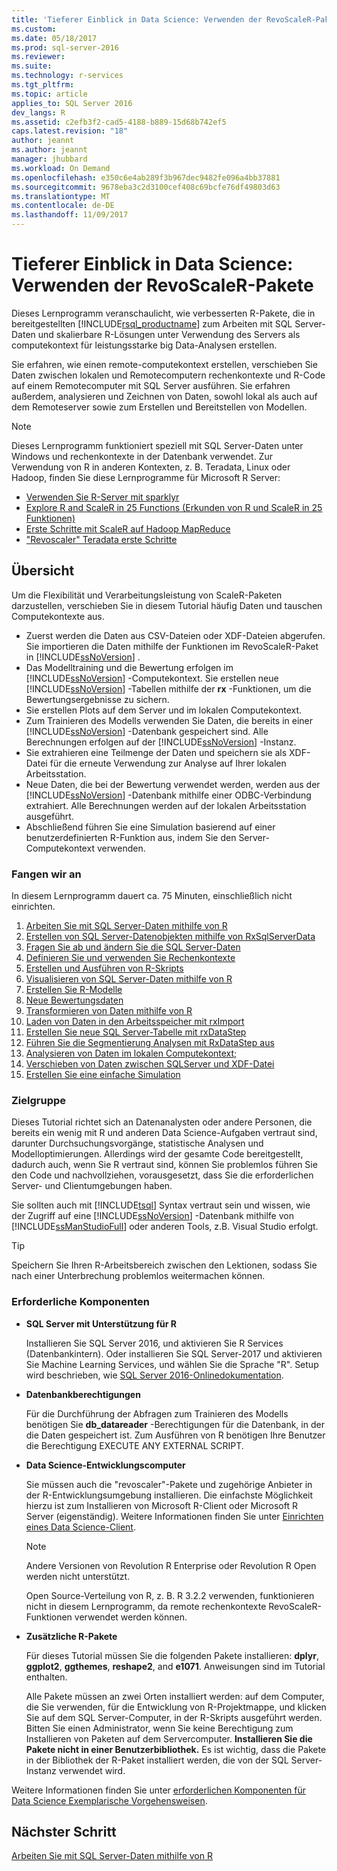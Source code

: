 ```yaml
---
title: 'Tieferer Einblick in Data Science: Verwenden der RevoScaleR-Pakete | Microsoft-Dokumentation'
ms.custom: 
ms.date: 05/18/2017
ms.prod: sql-server-2016
ms.reviewer: 
ms.suite: 
ms.technology: r-services
ms.tgt_pltfrm: 
ms.topic: article
applies_to: SQL Server 2016
dev_langs: R
ms.assetid: c2efb3f2-cad5-4188-b889-15d68b742ef5
caps.latest.revision: "18"
author: jeannt
ms.author: jeannt
manager: jhubbard
ms.workload: On Demand
ms.openlocfilehash: e350c6e4ab289f3b967dec9482fe096a4bb37881
ms.sourcegitcommit: 9678eba3c2d3100cef408c69bcfe76df49803d63
ms.translationtype: MT
ms.contentlocale: de-DE
ms.lasthandoff: 11/09/2017
---
```

# <a name="data-science-deep-dive-using-the-revoscaler-packages"></a>Tieferer Einblick in Data Science: Verwenden der RevoScaleR-Pakete

Dieses Lernprogramm veranschaulicht, wie verbesserten R-Pakete, die in bereitgestellten [!INCLUDE[rsql_productname](../../includes/rsql-productname-md.md)] zum Arbeiten mit SQL Server-Daten und skalierbare R-Lösungen unter Verwendung des Servers als computekontext für leistungsstarke big Data-Analysen erstellen.

Sie erfahren, wie einen remote-computekontext erstellen, verschieben Sie Daten zwischen lokalen und Remotecomputern rechenkontexte und R-Code auf einem Remotecomputer mit SQL Server ausführen. Sie erfahren außerdem, analysieren und Zeichnen von Daten, sowohl lokal als auch auf dem Remoteserver sowie zum Erstellen und Bereitstellen von Modellen.

> [!NOTE]
> 
> Dieses Lernprogramm funktioniert speziell mit SQL Server-Daten unter Windows und rechenkontexte in der Datenbank verwendet. Zur Verwendung von R in anderen Kontexten, z. B. Teradata, Linux oder Hadoop, finden Sie diese Lernprogramme für Microsoft R Server: 
> + [Verwenden Sie R-Server mit sparklyr](https://msdn.microsoft.com/microsoft-r/microsoft-r-get-started-spark-interop)
> + [Explore R and ScaleR in 25 Functions (Erkunden von R und ScaleR in 25 Funktionen)](https://msdn.microsoft.com/microsoft-r/microsoft-r-tutorial-r2revoscaler)
> + [Erste Schritte mit ScaleR auf Hadoop MapReduce](https://msdn.microsoft.com/microsoft-r/scaler-hadoop-getting-started)
> + ["Revoscaler" Teradata erste Schritte](https://msdn.microsoft.com/microsoft-r/scaler-teradata-getting-started)

## <a name="overview"></a>Übersicht

Um die Flexibilität und Verarbeitungsleistung von ScaleR-Paketen darzustellen, verschieben Sie in diesem Tutorial häufig Daten und tauschen Computekontexte aus.

+ Zuerst werden die Daten aus CSV-Dateien oder XDF-Dateien abgerufen. Sie importieren die Daten mithilfe der Funktionen im RevoScaleR-Paket in [!INCLUDE[ssNoVersion](../../includes/ssnoversion-md.md)] .
+ Das Modelltraining und die Bewertung erfolgen im [!INCLUDE[ssNoVersion](../../includes/ssnoversion-md.md)] -Computekontext.
    Sie erstellen neue [!INCLUDE[ssNoVersion](../../includes/ssnoversion-md.md)] -Tabellen mithilfe der **rx** -Funktionen, um die Bewertungsergebnisse zu sichern.
+ Sie erstellen Plots auf dem Server und im lokalen Computekontext.
+ Zum Trainieren des Modells verwenden Sie Daten, die bereits in einer [!INCLUDE[ssNoVersion](../../includes/ssnoversion-md.md)] -Datenbank gespeichert sind. Alle Berechnungen erfolgen auf der [!INCLUDE[ssNoVersion](../../includes/ssnoversion-md.md)] -Instanz.
+ Sie extrahieren eine Teilmenge der Daten und speichern sie als XDF-Datei für die erneute Verwendung zur Analyse auf Ihrer lokalen Arbeitsstation.
+ Neue Daten, die bei der Bewertung verwendet werden, werden aus der [!INCLUDE[ssNoVersion](../../includes/ssnoversion-md.md)] -Datenbank mithilfe einer ODBC-Verbindung extrahiert. Alle Berechnungen werden auf der lokalen Arbeitsstation ausgeführt.
+ Abschließend führen Sie eine Simulation basierend auf einer benutzerdefinierten R-Funktion aus, indem Sie den Server-Computekontext verwenden.

### <a name="get-started-now"></a>Fangen wir an

In diesem Lernprogramm dauert ca. 75 Minuten, einschließlich nicht einrichten.

1. [Arbeiten Sie mit SQL Server-Daten mithilfe von R](../../advanced-analytics/tutorials/deepdive-work-with-sql-server-data-using-r.md)
2. [Erstellen von SQL Server-Datenobjekten mithilfe von RxSqlServerData](../../advanced-analytics/tutorials/deepdive-create-sql-server-data-objects-using-rxsqlserverdata.md)
3. [Fragen Sie ab und ändern Sie die SQL Server-Daten](../../advanced-analytics/tutorials/deepdive-query-and-modify-the-sql-server-data.md)
4. [Definieren Sie und verwenden Sie Rechenkontexte](../../advanced-analytics/tutorials/deepdive-define-and-use-compute-contexts.md)
5. [Erstellen und Ausführen von R-Skripts](../../advanced-analytics/tutorials/deepdive-create-and-run-r-scripts.md)
6. [Visualisieren von SQL Server-Daten mithilfe von R](../../advanced-analytics/tutorials/deepdive-visualize-sql-server-data-using-r.md)
7. [Erstellen Sie R-Modelle](../../advanced-analytics/tutorials/deepdive-create-models.md)
8. [Neue Bewertungsdaten](../../advanced-analytics/tutorials/deepdive-score-new-data.md)
9. [Transformieren von Daten mithilfe von R](../../advanced-analytics/tutorials/deepdive-transform-data-using-r.md)
10. [Laden von Daten in den Arbeitsspeicher mit rxImport](../../advanced-analytics/tutorials/deepdive-load-data-into-memory-using-rximport.md)
11. [Erstellen Sie neue SQL Server-Tabelle mit rxDataStep](../../advanced-analytics/tutorials/deepdive-create-new-sql-server-table-using-rxdatastep.md)
12. [Führen Sie die Segmentierung Analysen mit RxDataStep aus](../../advanced-analytics/tutorials/deepdive-perform-chunking-analysis-using-rxdatastep.md)
13. [Analysieren von Daten im lokalen Computekontext;](../../advanced-analytics/tutorials/deepdive-analyze-data-in-local-compute-context.md)
14. [Verschieben von Daten zwischen SQLServer und XDF-Datei](../../advanced-analytics/tutorials/deepdive-move-data-between-sql-server-and-xdf-file.md)
15. [Erstellen Sie eine einfache Simulation](../../advanced-analytics/tutorials/deepdive-create-a-simple-simulation.md)

### <a name="target-audience"></a>Zielgruppe

Dieses Tutorial richtet sich an Datenanalysten oder andere Personen, die bereits ein wenig mit R und anderen Data Science-Aufgaben vertraut sind, darunter Durchsuchungsvorgänge, statistische Analysen und Modelloptimierungen.  Allerdings wird der gesamte Code bereitgestellt, dadurch auch, wenn Sie R vertraut sind, können Sie problemlos führen Sie den Code und nachvollziehen, vorausgesetzt, dass Sie die erforderlichen Server- und Clientumgebungen haben.

Sie sollten auch mit [!INCLUDE[tsql](../../includes/tsql-md.md)] Syntax vertraut sein und wissen, wie der Zugriff auf eine [!INCLUDE[ssNoVersion](../../includes/ssnoversion-md.md)] -Datenbank mithilfe von [!INCLUDE[ssManStudioFull](../../includes/ssmanstudiofull-md.md)] oder anderen Tools, z.B. Visual Studio erfolgt.
  
> [!TIP]
> Speichern Sie Ihren R-Arbeitsbereich zwischen den Lektionen, sodass Sie nach einer Unterbrechung problemlos weitermachen können.

### <a name="prerequisites"></a>Erforderliche Komponenten

- **SQL Server mit Unterstützung für R**
  
    Installieren Sie SQL Server 2016, und aktivieren Sie R Services (Datenbankintern). Oder installieren Sie SQL Server-2017 und aktivieren Sie Machine Learning Services, und wählen Sie die Sprache "R". Setup wird beschrieben, wie [SQL Server 2016-Onlinedokumentation](http://msdn.microsoft.com/library/mt696069(SQL.130).aspx).
  
-  **Datenbankberechtigungen**
  
    Für die Durchführung der Abfragen zum Trainieren des Modells benötigen Sie **db_datareader** -Berechtigungen für die Datenbank, in der die Daten gespeichert ist. Zum Ausführen von R benötigen Ihre Benutzer die Berechtigung EXECUTE ANY EXTERNAL SCRIPT.

-   **Data Science-Entwicklungscomputer**
  
    Sie müssen auch die "revoscaler"-Pakete und zugehörige Anbieter in der R-Entwicklungsumgebung installieren. Die einfachste Möglichkeit hierzu ist zum Installieren von Microsoft R-Client oder Microsoft R Server (eigenständig). Weitere Informationen finden Sie unter [Einrichten eines Data Science-Client](http://msdn.microsoft.co/library/mt696067(SQL.130).aspx).
      
    > [!NOTE] 
    > Andere Versionen von Revolution R Enterprise oder Revolution R Open werden nicht unterstützt.
    > 
    > Open Source-Verteilung von R, z. B. R 3.2.2 verwenden, funktionieren nicht in diesem Lernprogramm, da remote rechenkontexte RevoScaleR-Funktionen verwendet werden können.
  
-   **Zusätzliche R-Pakete**
  
    Für dieses Tutorial müssen Sie die folgenden Pakete installieren: **dplyr**, **ggplot2**, **ggthemes**, **reshape2**, and **e1071**. Anweisungen sind im Tutorial enthalten.
  
    Alle Pakete müssen an zwei Orten installiert werden: auf dem Computer, die Sie verwenden, für die Entwicklung von R-Projektmappe, und klicken Sie auf dem SQL Server-Computer, in der R-Skripts ausgeführt werden. Bitten Sie einen Administrator, wenn Sie keine Berechtigung zum Installieren von Paketen auf dem Servercomputer. **Installieren Sie die Pakete nicht in einer Benutzerbibliothek.** Es ist wichtig, dass die Pakete in der Bibliothek der R-Paket installiert werden, die von der SQL Server-Instanz verwendet wird.

Weitere Informationen finden Sie unter [erforderlichen Komponenten für Data Science Exemplarische Vorgehensweisen](../../advanced-analytics/tutorials/walkthrough-prerequisites-for-data-science-walkthroughs.md).



## <a name="next-step"></a>Nächster Schritt

[Arbeiten Sie mit SQL Server-Daten mithilfe von R](../../advanced-analytics/tutorials/deepdive-work-with-sql-server-data-using-r.md)

